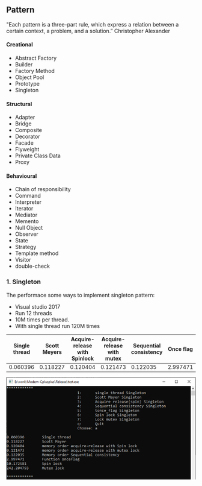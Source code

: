## Pattern
"Each pattern is a three-part rule, which express a relation between a certain context, a problem, and a solution.” Christopher Alexander  
#### Creational
* Abstract Factory
* Builder
* Factory Method
* Object Pool
* Prototype
* Singleton
#### Structural
* Adapter
* Bridge
* Composite
* Decorator
* Facade
* Flyweight
* Private Class Data
* Proxy
#### Behavioural
* Chain of responsibility
* Command
* Interpreter
* Iterator
* Mediator
* Memento
* Null Object
* Observer
* State
* Strategy
* Template method
* Visitor
* double-check 
### 1. Singleton
The performace some ways to implement singleton pattern:  
* Visual studio 2017
* Run 12 threads
* 10M times per thread.
* With single thread run 120M times  
  
| Single thread | Scott Meyers | Acquire-release with Spinlock | Acquire-release with mutex | Sequential consistency | Once flag | Spinlock  | Mutex      |
|---------------|--------------|-------------------------------|----------------------------|------------------------|-----------|-----------|------------|
| 0.060396      | 0.118227     | 0.120404                      | 0.121473                   | 0.122035               | 2.997471  | 10.172581 | 242.204793 |

![1](https://github.com/pvthuyet/Concurrency_With_Modern_Cpp/blob/master/resources/singleton_.png)
